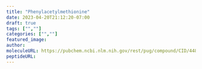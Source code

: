 ```yaml
---
title: "Phenylacetylmethionine"
date: 2023-04-20T21:12:20-07:00
draft: true
tags: ["",""]
categories: ["",""]
featured_image: 
author: 
moleculeURL: https://pubchem.ncbi.nlm.nih.gov/rest/pug/compound/CID/448580/record/SDF/?record_type=3d&response_type=display
peptideURL:
---
```

